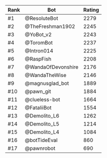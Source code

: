 Rank|Bot|Rating
---|---|---
#1|@ResoluteBot|2279
#2|@TheFreshman1902|2245
#3|@YoBot_v2|2243
#4|@ToromBot|2237
#5|@Intron014|2225
#6|@RaspFish|2208
#7|@WandaOfDevonshire|2176
#8|@WandaTheWise|2146
#9|@magnusglad_bot|1889
#10|@pawn_git|1884
#11|@clueless-bot|1664
#12|@FataliiBot|1554
#13|@Demolito_L6|1262
#14|@Demolito_L5|1214
#15|@Demolito_L4|1084
#16|@botTideEval|860
#17|@pawnrobot|690
